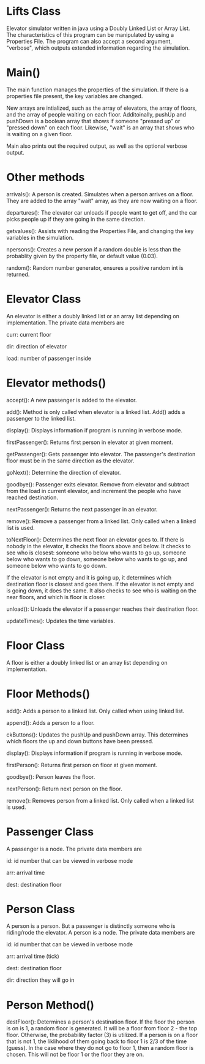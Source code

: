 # Lifts Class
Elevator simulator written in java using a Doubly Linked List or Array List. The characteristics of this program can be manipulated by using a Properties File. The program can also accept a second argument, "verbose", which outputs extended information regarding the simulation. 

 # Main()

 The main function manages the properties of the simulation. If there is a properties file present, the key variables are changed. 
 
 New arrays are intialized, such as the array of elevators, the array of floors, and the array of people waiting on each floor. Additoinally, pushUp and pushDown is a boolean array that shows if someone "pressed up" or "pressed down" on each floor. Likewise, "wait" is an array that shows who is waiting on a given floor. 

 Main also prints out the required output, as well as the optional verbose output. 

 # Other methods

 arrivals(): A person is created. Simulates when a person arrives on a floor. They are added to the array "wait" array, as they are now waiting on a floor. 

 departures(): The elevator car unloads if people want to get off, and the car picks people up if they are going in the same direction. 

 getvalues(): Assists with reading the Properties File, and changing the key variables in the simulation. 

 npersons(): Creates a new person if a random double is less than the probablity given by the property file, or default value (0.03). 

 random(): Random number generator, ensures a positive random int is returned. 

 # Elevator Class

 An elevator is either a doubly linked list or an array list depending on implementation. The private data members are

 curr: current floor

 dir: direction of elevator 

 load: number of passenger inside

 # Elevator methods() 

accept(): A new passenger is added to the elevator. 

add(): Method is only called when elevator is a linked list. Add() adds a passenger to the linked list. 

display(): Displays information if program is running in verbose mode.

firstPassenger(): Returns first person in elevator at given moment. 

getPassenger(): Gets passenger into elevator. The passenger's destination floor must be in the same direction as the elevator. 

goNext(): Determine the direction of elevator.

goodbye(): Passenger exits elevator. Remove from elevator and subtract from the load in current elevator, and increment the people who have reached destination. 

nextPassenger(): Returns the next passenger in an elevator. 

remove(): Remove a passenger from a linked list. Only called when a linked list is used. 

toNextFloor(): Determines the next floor an elevator goes to. If there is nobody in the elevator, it checks the floors above and below. It checks to see who is closest: someone who below who wants to go up, someone below who wants to go down, someone below who wants to go up, and someone below who wants to go down.

If the elevator is not empty and it is going up, it determines which destination floor is closest and goes there. If the elevator is not empty and is going down, it does the same. It also checks to see who is waiting on the near floors, and which is floor is closer. 

unload(): Unloads the elevator if a passenger reaches their destination floor. 

updateTimes(): Updates the time variables. 

# Floor Class 

A floor is either a doubly linked list or an array list depending on implementation. 

# Floor Methods()

add(): Adds a person to a linked list. Only called when using linked list.

append(): Adds a person to a floor. 

ckButtons(): Updates the pushUp and pushDown array. This determines which floors the up and down buttons have been pressed.

display(): Displays information if program is running in verbose mode.

firstPerson(): Returns first person on floor at given moment. 

goodbye(): Person leaves the floor. 

nextPerson(): Return next person on the floor.

remove(): Removes person from a linked list. Only called when a linked list is used.

# Passenger Class

A passenger is a node. The private data members are

id: id number that can be viewed in verbose mode

arr: arrival time

dest: destination floor 

# Person Class

A person is a person. But a passenger is distinctly someone who is riding/rode the elevator. A person is a node. The private data members are 

id: id number that can be viewed in verbose mode

arr: arrival time (tick)

dest: destination floor

dir: direction they will go in 

# Person Method()

destFloor(): Determines a person's destination floor. If the floor the person is on is 1, a random floor is generated. It will be a floor from floor 2 - the top floor. Otherwise, the probability factor (3) is utilized. If a person is on a floor that is not 1, the liklihood of them going back to floor 1 is 2/3 of the time (guess). In the case where they do not go to floor 1, then a random floor is chosen. This will not be floor 1 or the floor they are on. 


